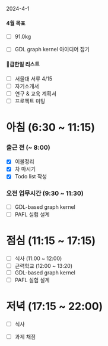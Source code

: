 2024-4-1

#### 4월 목표
- [ ] 91.0kg
- [ ] GDL graph kernel 아이디어 잡기


#### 급한일 리스트 

- [ ] 서울대 서류 4/15
- [ ] 자기소개서
- [ ] 연구 & 교육 계획서
- [ ] 프로젝트 미팅

# 아침 (6:30 ~ 11:15)

### 출근 전 (~ 8:00)
- [x] 이불정리 
- [x] 차 마시기 
- [x] Todo list 작성 

### 오전 업무시간 (9:30 ~ 11:30)
- [ ] GDL-based graph kernel
- [ ] PAFL 실험 설계

# 점심 (11:15 ~ 17:15)

- [ ] 식사 (11:00 ~ 12:00)
- [ ] 근력학교 (12:00 ~ 13:20)
- [ ] GDL-based graph kernel
- [ ] PAFL 실험 설계

# 저녁 (17:15 ~ 22:00)

- [ ] 식사 
- [ ] 과제 채점


